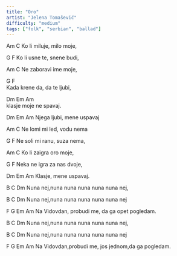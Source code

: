 ```yaml
---
title: "Oro"
artist: "Jelena Tomašević"
difficulty: "medium"
tags: ["folk", "serbian", "ballad"]
---
```


Am           C
Ko li miluje, milo moje,

G             F
Ko li usne te, snene budi,

Am          C
Ne zaboravi ime moje,

G            F             
Kada krene da, da te ljubi, 

Dm     Em     Am   
klasje moje ne spavaj.

Dm     Em     Am
Njega ljubi, mene uspavaj

Am              C
Ne lomi mi led, vodu nema

G               F
Ne soli mi ranu, suza nema,

Am            C
Ko li zaigra oro moje,

G               F
Neka ne igra za nas dvoje,

Dm      Em     Am
Klasje, mene uspavaj.

  B        C                      Dm
Nuna nej,nuna nuna nuna nuna nuna nej,

  B           C                   Dm
Nuna nej,nuna nuna nuna nuna nuna nej


   F          G            Em        Am
Na Vidovdan, probudi me, da ga opet pogledam.

  B           C                   Dm
Nuna nej,nuna nuna nuna nuna nuna nej,

  B           C                   Dm
Nuna nej,nuna nuna nuna nuna nuna nej

   F          G            Em        Am
Na Vidovdan,probudi me, jos jednom,da ga pogledam.
